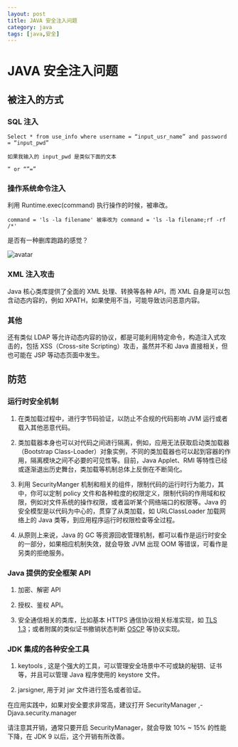 ```yaml
---
layout: post
title: JAVA 安全注入问题
category: java
tags: [java,安全]
---
```


# JAVA 安全注入问题 #

## 被注入的方式 ##

### SQL 注入 ###

    Select * from use_info where username = “input_usr_name” and password = “input_pwd”

    如果我输入的 input_pwd 是类似下面的文本

    “ or “”=”

### 操作系统命令注入 ###

利用 Runtime.exec(command) 执行操作的时候，被串改。

    command = 'ls -la filename' 被串改为 command = 'ls -la filename;rf -rf /*'
    
是否有一种删库跑路的感觉？

![avatar](http://5b0988e595225.cdn.sohucs.com/images/20170914/977f8f27dedf4f2797893f94a0bae83d.jpeg)   

### XML 注入攻击 ###

Java 核心类库提供了全面的 XML 处理、转换等各种 API，而 XML 自身是可以包含动态内容的，例如 XPATH，如果使用不当，可能导致访问恶意内容。

### 其他 ###

还有类似 LDAP 等允许动态内容的协议，都是可能利用特定命令，构造注入式攻击的，包括 XSS（Cross-site Scripting）攻击，虽然并不和 Java 直接相关，但也可能在 JSP 等动态页面中发生。

## 防范 ##

### 运行时安全机制 ###

1. 在类加载过程中，进行字节码验证，以防止不合规的代码影响 JVM 运行或者载入其他恶意代码。

2. 类加载器本身也可以对代码之间进行隔离，例如，应用无法获取启动类加载器（Bootstrap Class-Loader）对象实例，不同的类加载器也可以起到容器的作用，隔离模块之间不必要的可见性等。目前，Java Applet、RMI 等特性已经或逐渐退出历史舞台，类加载等机制总体上反倒在不断简化。

3. 利用 SecurityManger 机制和相关的组件，限制代码的运行时行为能力，其中，你可以定制 policy 文件和各种粒度的权限定义，限制代码的作用域和权限，例如对文件系统的操作权限，或者监听某个网络端口的权限等。Java 的安全模型是以代码为中心的，贯穿了从类加载，如 URLClassLoader 加载网络上的 Java 类等，到应用程序运行时权限检查等全过程。

4. 从原则上来说，Java 的 GC 等资源回收管理机制，都可以看作是运行时安全的一部分，如果相应机制失效，就会导致 JVM 出现 OOM 等错误，可看作是另类的拒绝服务。

### Java 提供的安全框架 API ###
    
1. 加密、解密 API

2. 授权、鉴权 API。

3. 安全通信相关的类库，比如基本 HTTPS 通信协议相关标准实现，如 [TLS 1.3](http://openjdk.java.net/jeps/332)；或者附属的类似证书撤销状态判断 [OSCP](https://en.wikipedia.org/wiki/Online_Certificate_Status_Protocol) 等协议实现。   
       

### JDK 集成的各种安全工具 ###

1. keytools , 这是个强大的工具，可以管理安全场景中不可或缺的秘钥、证书等，并且可以管理 Java 程序使用的 keystore 文件。

2. jarsigner, 用于对 jar 文件进行签名或者验证。
              
在应用实践中，如果对安全要求非常高，建议打开 SecurityManager ,-Djava.security.manager

请注意其开销，通常只要开启 SecurityManager，就会导致 10% ~ 15% 的性能下降，在 JDK 9 以后，这个开销有所改善。
   